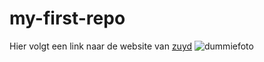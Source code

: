 # my-first-repo
Hier volgt een link naar de website van [zuyd](https://www.zuyd.nl/) 
![dummiefoto]((https://www.bing.com/images/search?q=dummie%20image&FORM=IQFRBA&id=2DA52A56C85275E5A238AD5C0C242D55C6D18848))
